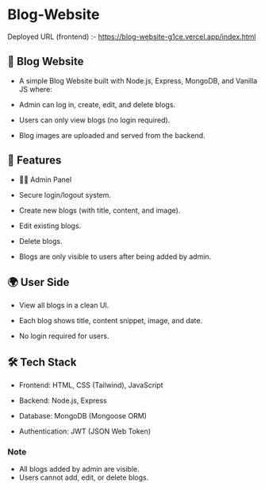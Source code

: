 # Blog-Website

Deployed URL (frontend) :- https://blog-website-g1ce.vercel.app/index.html


## 📝 Blog Website

- A simple Blog Website built with Node.js, Express, MongoDB, and Vanilla JS where:

- Admin can log in, create, edit, and delete blogs.

- Users can only view blogs (no login required).

- Blog images are uploaded and served from the backend.

## 🚀 Features
- 👨‍💻 Admin Panel

- Secure login/logout system.

- Create new blogs (with title, content, and image).

- Edit existing blogs.

- Delete blogs.

- Blogs are only visible to users after being added by admin.

## 🌍 User Side

- View all blogs in a clean UI.

- Each blog shows title, content snippet, image, and date.

- No login required for users.

## 🛠️ Tech Stack

- Frontend: HTML, CSS (Tailwind), JavaScript

- Backend: Node.js, Express

- Database: MongoDB (Mongoose ORM)

- Authentication: JWT (JSON Web Token)


### Note
- All blogs added by admin are visible.
- Users cannot add, edit, or delete blogs.
